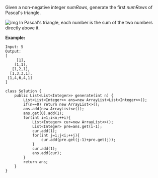 Given a non-negative integer *numRows*, generate the first *numRows* of Pascal's triangle.

![img](https://upload.wikimedia.org/wikipedia/commons/0/0d/PascalTriangleAnimated2.gif)
In Pascal's triangle, each number is the sum of the two numbers directly above it.

**Example:**

```
Input: 5
Output:
[
     [1],
    [1,1],
   [1,2,1],
  [1,3,3,1],
 [1,4,6,4,1]
]
```



```
class Solution {
    public List<List<Integer>> generate(int n) {
        List<List<Integer>> ans=new ArrayList<List<Integer>>();
        if(n==0) return new ArrayList<>();
        ans.add(new ArrayList<>());
        ans.get(0).add(1);
        for(int i=1;i<n;++i){
            List<Integer> cur=new ArrayList<>();
            List<Integer> pre=ans.get(i-1);
            cur.add(1);
            for(int j=1;j<i;++j){
                cur.add(pre.get(j-1)+pre.get(j));
            }
            cur.add(1);
            ans.add(cur);
        }
        return ans;
    }
}
```


